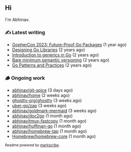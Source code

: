 ## Hi

I'm Abhinav.

### ✍️ Latest writing


- [GopherCon 2023: Future-Proof Go Packages](https://abhinavg.net/2023/09/27/future-proof-packages/) (1 year ago)
- [Designing Go Libraries](https://abhinavg.net/2022/12/06/designing-go-libraries/) (2 years ago)
- [Introduction to generics in Go](https://abhinavg.net/2022/11/23/generics-intro/) (2 years ago)
- [Bare minimum semantic versioning](https://abhinavg.net/2022/11/07/semver/) (2 years ago)
- [Go Patterns and Practices](https://abhinavg.net/2022/09/19/go-patterns-and-practices-talk/) (2 years ago)

### 🪵 Ongoing work


- [abhinav/git-spice](https://github.com/abhinav/git-spice) (3 days ago)
- [abhinav/home](https://github.com/abhinav/home) (2 weeks ago)
- [ghostty-org/ghostty](https://github.com/ghostty-org/ghostty) (3 weeks ago)
- [uber-go/zap](https://github.com/uber-go/zap) (3 weeks ago)
- [abhinav/goldmark-mermaid](https://github.com/abhinav/goldmark-mermaid) (3 weeks ago)
- [abhinav/doc2go](https://github.com/abhinav/doc2go) (1 month ago)
- [abhinav/tmux-fastcopy](https://github.com/abhinav/tmux-fastcopy) (1 month ago)
- [abhinav/huffman-go](https://github.com/abhinav/huffman-go) (1 month ago)
- [abhinav/homebrew-tap](https://github.com/abhinav/homebrew-tap) (1 month ago)
- [Homebrew/homebrew-core](https://github.com/Homebrew/homebrew-core) (1 month ago)

<sub>Readme powered by [markscribe](https://github.com/muesli/markscribe).</sub>

